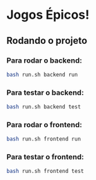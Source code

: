 # Jogos Épicos!

## Rodando o projeto

### Para rodar o backend:
```bash
bash run.sh backend run
```

### Para testar o backend:
```bash
bash run.sh backend test
```

### Para rodar o frontend:
```bash
bash run.sh frontend run
```

### Para testar o frontend:
```bash
bash run.sh frontend test
```